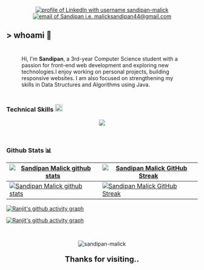 

<br>
<div align="center">
<a href="www.linkedin.com/in/sandipan-malick"><img src="https://img.shields.io/badge/LinkedIn-00A84C?style=for-the-badge&logo=linkedin&logoColor=ffffff" alt="profile of LinkedIn with username sandipan-malick" /></a>
<a href="mailto:malicksandipan44@gmail.com"><img src="https://img.shields.io/badge/Gmail-00A84C?style=for-the-badge&logo=gmail&logoColor=ffffff" alt="email of Sandipan i.e.   malicksandipan44@gmail.com" /></a> 
</div>

## <p>> whoami 👋</p>

<div style="display: flex; flex-direction: row; align-items:center; justify-content: center; margin: 20px">
<p style="width:100%; margin: 20px;">
Hi, I'm <b>Sandipan</b>, a 3rd-year Computer Science student with a passion for front-end web development and exploring new technologies.I enjoy working on personal projects, building responsive websites. I am also focused on strengthening my skills in Data Structures and Algorithms using Java.
</p>

</div>




### Technical Skills <img src='https://user-images.githubusercontent.com/74038190/206662607-d9e7591e-bbf9-42f9-9386-29efc927bc16.gif' width="20">

<p align="center">
  <a href="https://skillicons.dev">
    <img src="https://skillicons.dev/icons?i=git,c,html,css,javascript,python,tailwind,react,bootstrap,jquery" />
  </a>
</p>

 <br />

### Github Stats 📊

| [![Sandipan Malick github stats](https://github-readme-stats-mc4l.vercel.app/api?username=sandipan-malick&rank_icon=percentile&show_icons=true&theme=transparent&show=reviews&title_color=ffffff&icon_color=ffffff&text_color=16DB65&border_color=ffffff&border_radius=8)](https://github.com/sandipan-malick#gh-dark-mode-only) | [![Sandipan Malick GitHub Streak](https://github-readme-streak-stats.herokuapp.com/?user=sandipan-malick&background=transparent&ring=16DB65&border_color=ffffff&border_radius=8&currStreakLabel=ffffff&currStreakNum=16DB65&sideNums=ffffff&sideLabels=16DB65&dates=ffffff)](https://github.com/sandipan-malick#gh-dark-mode-only) |
| ------------------------------------------------------------------------------------------------------------------------------------------------------------------------------------------------------------------------------------------------------------------ | ------------------------------------------------------------------------------------------------------------------------------------------------------------------------------------------------------------------------------------------------ |
| [![Sandipan Malick github stats](https://github-readme-stats-mc4l.vercel.app/api?username=sandipan-malick&rank_icon=percentile&show_icons=true&theme=transparent&show=reviews&title_color=000000&icon_color=000000&text_color=16DB65&border_color=000000&border_radius=8)](https://github.com/sandipan-malick#gh-light-mode-only) | [![Sandipan Malick GitHub Streak](https://github-readme-streak-stats.herokuapp.com/?user=sandipan-malick&background=transparent&ring=16DB65&border=000000&border_radius=8&stroke=000000&currStreakLabel=000000&currStreakNum=16DB65&sideNums=000000&sideLabels=16DB65&dates=000000)](https://github.com/ranjitdey#gh-light-mode-only) |

[![Ranjit's github activity graph](https://github-readme-activity-graph.vercel.app/graph?username=sandipan-malick&bg_color=transparent&title_color=ffffff&theme=github-compact&hide_border=false#gh-dark-mode-only)](https://github.com/sandipan-malick#gh-dark-mode-only)

<!-- Light Mode -->

[![Ranjit's github activity graph](https://github-readme-activity-graph.vercel.app/graph?username=sandipan-malick&bg_color=transparent&title_color=000000&theme=github-compact&hide_border=false#gh-light-mode-only)](https://github.com/sandipan-malick#gh-light-mode-only)

<br>


<div align="center">
<p align="center"> <img src="https://komarev.com/ghpvc/?username=sandipan-malick&label=Profile%20views&color=16DB65&style=flat&width=50px" alt="sandipan-malick" /> </p>
<p style="font-weight: bold; font-size: 20px">Thanks for visiting..</p>
</div>
